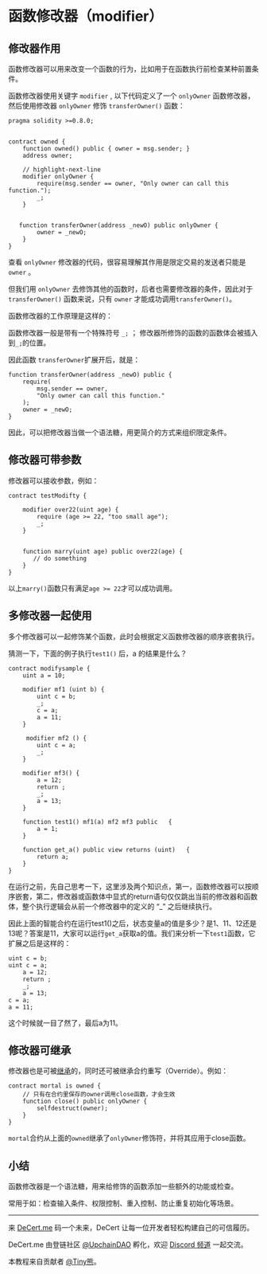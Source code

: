 # 函数修改器（modifier）

## 修改器作用

函数修改器可以用来改变一个函数的行为，比如用于在函数执行前检查某种前置条件。

函数修改器使用关键字 `modifier` , 以下代码定义了一个 `onlyOwner` 函数修改器， 然后使用修改器 `onlyOwner` 修饰 `transferOwner()` 函数：

```solidity
pragma solidity >=0.8.0;


contract owned {
    function owned() public { owner = msg.sender; }
    address owner;

    // highlight-next-line
    modifier onlyOwner {
        require(msg.sender == owner, "Only owner can call this function.");
        _;
    }


   function transferOwner(address _newO) public onlyOwner {
        owner = _newO;
    }
}
```

查看 `onlyOwner` 修改器的代码，很容易理解其作用是限定交易的发送者只能是`owner` 。

但我们用 `onlyOwner`  去修饰其他的函数时，后者也需要修改器的条件，因此对于 `transferOwner()` 函数来说，只有 `owner` 才能成功调用`transferOwner()`。



函数修改器的工作原理是这样的：

函数修改器一般是带有一个特殊符号 `_;` ； 修改器所修饰的函数的函数体会被插入到`_;`的位置。

因此函数 `transferOwner`扩展开后，就是：

```solidity
function transferOwner(address _newO) public {
    require(
        msg.sender == owner,
        "Only owner can call this function."
    );
    owner = _newO;
}
```



因此，可以把修改器当做一个语法糖，用更简介的方式来组织限定条件。



## 修改器可带参数

修改器可以接收参数，例如：

```solidity
contract testModifty {

    modifier over22(uint age) {
        require (age >= 22, "too small age");
        _;
    }


    function marry(uint age) public over22(age) {
       // do something
    }
}
```

以上`marry()`函数只有满足`age >= 22`才可以成功调用。

## 多修改器一起使用

多个修改器可以一起修饰某个函数，此时会根据定义函数修改器的顺序嵌套执行。

 猜测一下，下面的例子执行`test1()` 后，a 的结果是什么？

```SolidityEditor
contract modifysample {
    uint a = 10;

    modifier mf1 (uint b) {
        uint c = b;
        _;
        c = a;
        a = 11;
    }

     modifier mf2 () {
        uint c = a;
        _;
    }

    modifier mf3() {
        a = 12;
        return ;
        _;
        a = 13;
    }

    function test1() mf1(a) mf2 mf3 public   {
        a = 1;
    }

    function get_a() public view returns (uint)   {
        return a;
    }
}
```

在运行之前，先自己思考一下，这里涉及两个知识点，第一，函数修改器可以按顺序嵌套，第二，修改器或函数体中显式的return语句仅仅跳出当前的修改器和函数体，整个执行逻辑会从前一个修改器中的定义的 “_” 之后继续执行。



因此上面的智能合约在运行test1()之后，状态变量a的值是多少？是1、11、12还是13呢？答案是11，大家可以运行`get_a`获取a的值。我们来分析一下`test1`函数，它扩展之后是这样的：

```
uint c = b;
uint c = a;
    a = 12;
    return ;
    _;
    a = 13;
c = a;
a = 11;
```

这个时候就一目了然了，最后a为11。


## 修改器可继承

修改器也是可被[继承](./16_is.md)的，同时还可被继承合约重写（Override）。例如：

```solidity
contract mortal is owned {
    // 只有在合约里保存的owner调用close函数，才会生效
    function close() public onlyOwner {
        selfdestruct(owner);
    }
}
```

`mortal`合约从上面的`owned`继承了`onlyOwner`修饰符，并将其应用于close函数。


## 小结

函数修改器是一个语法糖，用来给修饰的函数添加一些额外的功能或检查。

常用于如：检查输入条件、权限控制、重入控制、防止重复初始化等场景。

------

来 [DeCert.me](https://decert.me/quests/10003) 码一个未来，DeCert 让每一位开发者轻松构建自己的可信履历。


DeCert.me 由登链社区 [@UpchainDAO](https://twitter.com/upchaindao) 孵化，欢迎 [Discord 频道](https://discord.com/invite/kuSZHftTqe) 一起交流。

本教程来自贡献者 [@Tiny熊](https://twitter.com/tinyxiong_eth)。



